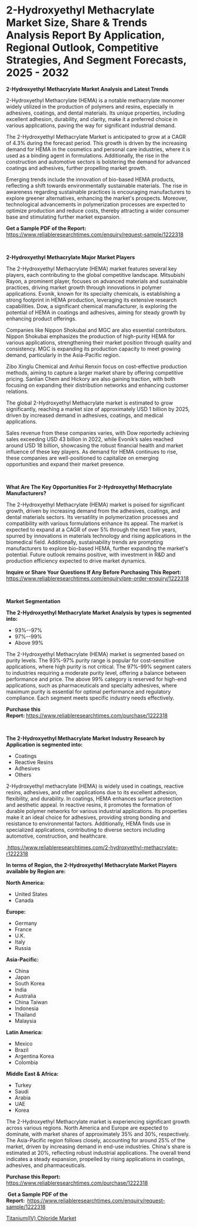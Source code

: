 <p><h1>2-Hydroxyethyl Methacrylate Market Size, Share & Trends Analysis Report By Application, Regional Outlook, Competitive Strategies, And Segment Forecasts, 2025 - 2032</h1></p><p><strong>2-Hydroxyethyl Methacrylate Market Analysis and Latest Trends</strong></p>
<p><p>2-Hydroxyethyl Methacrylate (HEMA) is a notable methacrylate monomer widely utilized in the production of polymers and resins, especially in adhesives, coatings, and dental materials. Its unique properties, including excellent adhesion, durability, and clarity, make it a preferred choice in various applications, paving the way for significant industrial demand.</p><p>The 2-Hydroxyethyl Methacrylate Market is anticipated to grow at a CAGR of 4.3% during the forecast period. This growth is driven by the increasing demand for HEMA in the cosmetics and personal care industries, where it is used as a binding agent in formulations. Additionally, the rise in the construction and automotive sectors is bolstering the demand for advanced coatings and adhesives, further propelling market growth.</p><p>Emerging trends include the innovation of bio-based HEMA products, reflecting a shift towards environmentally sustainable materials. The rise in awareness regarding sustainable practices is encouraging manufacturers to explore greener alternatives, enhancing the market's prospects. Moreover, technological advancements in polymerization processes are expected to optimize production and reduce costs, thereby attracting a wider consumer base and stimulating further market expansion.</p></p>
<p><strong>Get a Sample PDF of the Report:&nbsp;</strong> <a href="https://www.reliableresearchtimes.com/enquiry/request-sample/1222318?utm_campaign=2233&utm_medium=2&utm_source=Github&utm_content=ia&utm_term=03042025&utm_id=2-hydroxyethyl-methacrylate">https://www.reliableresearchtimes.com/enquiry/request-sample/1222318</a></p>
<p>&nbsp;</p>
<p><strong>2-Hydroxyethyl Methacrylate Major Market Players</strong></p>
<p><p>The 2-Hydroxyethyl Methacrylate (HEMA) market features several key players, each contributing to the global competitive landscape. Mitsubishi Rayon, a prominent player, focuses on advanced materials and sustainable practices, driving market growth through innovations in polymer applications. Evonik, known for its specialty chemicals, is establishing a strong footprint in HEMA production, leveraging its extensive research capabilities. Dow, a significant chemical manufacturer, is exploring the potential of HEMA in coatings and adhesives, aiming for steady growth by enhancing product offerings. </p><p>Companies like Nippon Shokubai and MGC are also essential contributors. Nippon Shokubai emphasizes the production of high-purity HEMA for various applications, strengthening their market position through quality and consistency. MGC is expanding its production capacity to meet growing demand, particularly in the Asia-Pacific region.</p><p>Zibo Xinglu Chemical and Anhui Renxin focus on cost-effective production methods, aiming to capture a larger market share by offering competitive pricing. Sanlian Chem and Hickory are also gaining traction, with both focusing on expanding their distribution networks and enhancing customer relations.</p><p>The global 2-Hydroxyethyl Methacrylate market is estimated to grow significantly, reaching a market size of approximately USD 1 billion by 2025, driven by increased demand in adhesives, coatings, and medical applications. </p><p>Sales revenue from these companies varies, with Dow reportedly achieving sales exceeding USD 43 billion in 2022, while Evonik’s sales reached around USD 18 billion, showcasing the robust financial health and market influence of these key players. As demand for HEMA continues to rise, these companies are well-positioned to capitalize on emerging opportunities and expand their market presence.</p></p>
<p>&nbsp;</p>
<p><strong>What Are The Key Opportunities For 2-Hydroxyethyl Methacrylate Manufacturers?</strong></p>
<p><p>The 2-Hydroxyethyl Methacrylate (HEMA) market is poised for significant growth, driven by increasing demand from the adhesives, coatings, and dental materials sectors. Its versatility in polymerization processes and compatibility with various formulations enhance its appeal. The market is expected to expand at a CAGR of over 5% through the next five years, spurred by innovations in materials technology and rising applications in the biomedical field. Additionally, sustainability trends are prompting manufacturers to explore bio-based HEMA, further expanding the market's potential. Future outlook remains positive, with investment in R&D and production efficiency expected to drive market dynamics.</p></p>
<p><strong>Inquire or Share Your Questions If Any Before Purchasing This Report:</strong> <a href="https://www.reliableresearchtimes.com/enquiry/pre-order-enquiry/1222318?utm_campaign=2233&utm_medium=2&utm_source=Github&utm_content=ia&utm_term=03042025&utm_id=2-hydroxyethyl-methacrylate">https://www.reliableresearchtimes.com/enquiry/pre-order-enquiry/1222318</a></p>
<p>&nbsp;</p>
<p><strong>Market Segmentation</strong></p>
<p><strong>The 2-Hydroxyethyl Methacrylate Market Analysis by types is segmented into:</strong></p>
<p><ul><li>93%--97%</li><li>97%--99%</li><li>Above 99%</li></ul></p>
<p><p>The 2-Hydroxyethyl Methacrylate (HEMA) market is segmented based on purity levels. The 93%-97% purity range is popular for cost-sensitive applications, where high purity is not critical. The 97%-99% segment caters to industries requiring a moderate purity level, offering a balance between performance and price. The above 99% category is reserved for high-end applications, such as pharmaceuticals and specialty adhesives, where maximum purity is essential for optimal performance and regulatory compliance. Each segment meets specific industry needs effectively.</p></p>
<p><strong>Purchase this Report:&nbsp;</strong><a href="https://www.reliableresearchtimes.com/purchase/1222318?utm_campaign=2233&utm_medium=2&utm_source=Github&utm_content=ia&utm_term=03042025&utm_id=2-hydroxyethyl-methacrylate">https://www.reliableresearchtimes.com/purchase/1222318</a></p>
<p>&nbsp;</p>
<p><strong>The 2-Hydroxyethyl Methacrylate Market Industry Research by Application is segmented into:</strong></p>
<p><ul><li>Coatings</li><li>Reactive Resins</li><li>Adhesives</li><li>Others</li></ul></p>
<p><p>2-Hydroxyethyl methacrylate (HEMA) is widely used in coatings, reactive resins, adhesives, and other applications due to its excellent adhesion, flexibility, and durability. In coatings, HEMA enhances surface protection and aesthetic appeal. In reactive resins, it promotes the formation of durable polymer networks for various industrial applications. Its properties make it an ideal choice for adhesives, providing strong bonding and resistance to environmental factors. Additionally, HEMA finds use in specialized applications, contributing to diverse sectors including automotive, construction, and healthcare.</p></p>
<p><a href="https://www.reliableresearchtimes.com/2-hydroxyethyl-methacrylate-r1222318?utm_campaign=2233&utm_medium=2&utm_source=Github&utm_content=ia&utm_term=03042025&utm_id=2-hydroxyethyl-methacrylate">&nbsp;https://www.reliableresearchtimes.com/2-hydroxyethyl-methacrylate-r1222318</a></p>
<p><strong>In terms of Region, the 2-Hydroxyethyl Methacrylate Market Players available by Region are:</strong></p>
<p>
    <p> <strong> North America: </strong>
        <ul>
            <li>United States</li>
            <li>Canada</li>
        </ul>
        </p> 
    <p> <strong> Europe: </strong>
        <ul>
            <li>Germany</li>
            <li>France</li>
            <li>U.K.</li>
            <li>Italy</li>
            <li>Russia</li>
        </ul>
        </p> 
    <p> <strong> Asia-Pacific: </strong>
        <ul>
            <li>China</li>
            <li>Japan</li>
            <li>South Korea</li>
            <li>India</li>
            <li>Australia</li>
            <li>China Taiwan</li>
            <li>Indonesia</li>
            <li>Thailand</li>
            <li>Malaysia</li>
        </ul>
        </p> 
    <p> <strong> Latin America: </strong>
        <ul>
            <li>Mexico</li>
            <li>Brazil</li>
            <li>Argentina Korea</li>
            <li>Colombia</li>
        </ul>
        </p> 
    <p> <strong> Middle East & Africa: </strong>
        <ul>
            <li>Turkey</li>
            <li>Saudi</li>
            <li>Arabia</li>
            <li>UAE</li>
            <li>Korea</li>
        </ul>
    </p>
    </p>
<p><p>The 2-Hydroxyethyl Methacrylate market is experiencing significant growth across various regions. North America and Europe are expected to dominate, with market shares of approximately 35% and 30%, respectively. The Asia-Pacific region follows closely, accounting for around 25% of the market, driven by increasing demand in end-use industries. China's share is estimated at 20%, reflecting robust industrial applications. The overall trend indicates a steady expansion, propelled by rising applications in coatings, adhesives, and pharmaceuticals.</p></p>
<p><strong>Purchase this Report: </strong><a href="https://www.reliableresearchtimes.com/purchase/1222318?utm_campaign=2233&utm_medium=2&utm_source=Github&utm_content=ia&utm_term=03042025&utm_id=2-hydroxyethyl-methacrylate">https://www.reliableresearchtimes.com/purchase/1222318</a></p>
<p>&nbsp;<strong>Get a Sample PDF of the Report:&nbsp;&nbsp;</strong><a href="https://www.reliableresearchtimes.com/enquiry/request-sample/1222318?utm_campaign=2233&utm_medium=2&utm_source=Github&utm_content=ia&utm_term=03042025&utm_id=2-hydroxyethyl-methacrylate">https://www.reliableresearchtimes.com/enquiry/request-sample/1222318</a></p>
<p><strong></strong></p>
<p><p><a href="https://github.com/NarcisoFerry/Market-Research-Report-List-2/blob/main/titaniumiv-chloride-market.md?utm_campaign=2233&utm_medium=2&utm_source=Github&utm_content=ia&utm_term=03042025&utm_id=2-hydroxyethyl-methacrylate">Titanium(IV) Chloride Market</a></p></p>